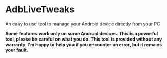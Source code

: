 # AdbLiveTweaks
An easy to use tool to manage your Android device directly from your PC

**Some features work only on some Android devices.
This is a powerful tool, please be careful on what you do.
This tool is provided without any warranty. I'm happy to help you if you encounter an error, but it remains your fault.**
